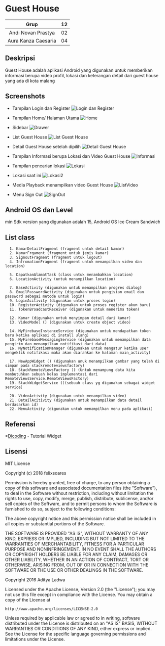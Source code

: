 # Guest House
| Grup | 12 |
| :---------------: | :---------------:|
| Andi Novan Prastya | 02 |
| Aura Kanza Caesaria | 04 |

## Deskripsi
Guest House adalah aplikasi Android yang digunakan untuk memberikan informasi berupa video profil, lokasi dan keterangan detail dari guest house yang ada di kota malang

## Screenshots
+ Tampilan Login dan Register
![Login dan Register](https://i.ibb.co/D5rFz60/Screenshot-2018-12-11-22-48-56-349-com-example-andinovanprastya-loginfirebase.png)

+ Tampilan Home/ Halaman Utama
![Home](https://i.ibb.co/vJr2z9z/Screenshot-2018-12-11-22-51-05-129-com-example-andinovanprastya-loginfirebase.png)

+ Sidebar
![Drawer](https://i.ibb.co/Gx6ghxS/Screenshot-2018-12-11-22-51-07-504-com-example-andinovanprastya-loginfirebase.png)

+ List Guest House
![List Guest House](https://i.ibb.co/dfyKfXL/Screenshot-2018-12-11-22-51-10-376-com-example-andinovanprastya-loginfirebase.png)

+ Detail Guest House setelah dipilih
![Detail Guest House](https://i.ibb.co/0XXLtXc/Screenshot-2018-12-11-22-51-13-150-com-example-andinovanprastya-loginfirebase.png)

+ Tampilan Informasi berupa Lokasi dan Video Guest House
![Informasi](https://i.ibb.co/gTfTzYZ/Screenshot-2018-12-11-22-51-20-939-com-example-andinovanprastya-loginfirebase.png)

+ Tampilan pencarian lokasi
![Lokasi](https://i.ibb.co/t8Lw1cx/Screenshot-2018-12-11-22-51-24-254-com-example-andinovanprastya-loginfirebase.png)

+ Lokasi saat ini
![Lokasi2](https://i.ibb.co/tmyXsnh/Screenshot-2018-12-11-22-51-32-128-com-example-andinovanprastya-loginfirebase.png)

+ Media Playback menampilkan video Guest House
![ListVideo](https://i.ibb.co/bm8sfzw/Screenshot-2018-12-11-22-52-07-612-com-example-andinovanprastya-loginfirebase.png)

+ Menu Sign Out
![SignOut](https://i.ibb.co/YTc9F4K/Screenshot-2018-12-11-22-52-15-570-com-example-andinovanprastya-loginfirebase.png)

## Android OS dan Level
min Sdk version yang digunakan adalah 15, Android OS Ice Cream Sandwich

## List class
      1. KamarDetailFragment (fragment untuk detail kamar)
      2. KamarFrgament (fragment untuk jenis kamar)
      3. SignoutFragment (fragment untuk logout)
      4. InfromationFragment (fragment untuk menampilkan video dan location)
      
      5. DapatkanAlamatTask (class untuk menambahkan location)
      6. LocationActivity (untuk menampilkan location)

      7. BaseActivity (digunakan untuk menampilkan progres dialog)
      8. EmailPasswordActivity (digunakan untuk pengisian email dan password sebagai metode untuk login)
      9. LoginAcitivity (digunakan untuk proses login)
      10. RegisterActivity (digunakan untuk proses register akun baru)
      11. TokenBroadcastReceiver (digunakan untuk menerima token)
      
      12. Kamar (digunakan untuk menyimpan detail dari kamar)
      13. VideoModel () (digunakan untuk create object video)

      14. MyFirebaseInstanceService (digunakan untuk mendapatkan token baru ketika aplikasi di install ulang)
      15. MyFirebaseMessagingService (digunakan untuk menampilkan data pengirim dan menampilkan notifikasi dari data)
      16. MyNotificationManager (digunakan untuk mengatur ketika user mengeklik notifikasi maka akan diarahkan ke halaman main_activity)

      17. NewAppWidget () (digunakan unuk menampilkan gambar yang telah di simpan pada stackremoteviewsfactory)
      18. StackRemoteViewsFactory () (Untuk menampung data kita membutuhkan sebuah kelas implementasi dari RemoteViewsService.RemoteViewsFactory)
      19. StackWidgetService ()(sebuah class yg digunakan sebagai widget service)

      20. VideoActivity (digunakan untuk menampilkan video)
      21. DetailAcitivity (digunakan untuk menampilkan data detail berdasarkan id)
      22. MenuActivity (digunakan untuk menampilkan menu pada aplikasi)

## Referensi
*[Dicoding](https://www.dicoding.com/academies/14) - Tutorial Widget

## Lisensi
MIT License

Copyright (c) 2018 felixsoares

Permission is hereby granted, free of charge, to any person obtaining a copy of this software and associated documentation files (the "Software"), to deal in the Software without restriction, including without limitation the rights to use, copy, modify, merge, publish, distribute, sublicense, and/or sell copies of the Software, and to permit persons to whom the Software is furnished to do so, subject to the following conditions:

The above copyright notice and this permission notice shall be included in all copies or substantial portions of the Software.

THE SOFTWARE IS PROVIDED "AS IS", WITHOUT WARRANTY OF ANY KIND, EXPRESS OR IMPLIED, INCLUDING BUT NOT LIMITED TO THE WARRANTIES OF MERCHANTABILITY, FITNESS FOR A PARTICULAR PURPOSE AND NONINFRINGEMENT. IN NO EVENT SHALL THE AUTHORS OR COPYRIGHT HOLDERS BE LIABLE FOR ANY CLAIM, DAMAGES OR OTHER LIABILITY, WHETHER IN AN ACTION OF CONTRACT, TORT OR OTHERWISE, ARISING FROM, OUT OF OR IN CONNECTION WITH THE SOFTWARE OR THE USE OR OTHER DEALINGS IN THE SOFTWARE.




Copyright 2016 Aditya Ladwa

Licensed under the Apache License, Version 2.0 (the "License");
you may not use this file except in compliance with the License.
You may obtain a copy of the License at

    http://www.apache.org/licenses/LICENSE-2.0

Unless required by applicable law or agreed to in writing, software
distributed under the License is distributed on an "AS IS" BASIS,
WITHOUT WARRANTIES OR CONDITIONS OF ANY KIND, either express or implied.
See the License for the specific language governing permissions and
limitations under the License.
